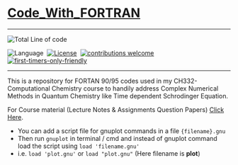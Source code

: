 # [Code_With_FORTRAN](https://github.com/arpitkekri/Code_With_FORTRAN)
---
<img src="https://sloc.xyz/github/arpitkekri/Code_With_FORTRAN" alt="Total Line of code"/>

![Language](https://img.shields.io/badge/language-Python%20%2F%20Java%20%2F%20JS%20%2F%20C++-orange.svg)&nbsp;
[![License](https://img.shields.io/badge/license-MIT-blue.svg)](./LICENSE)&nbsp;
[![contributions welcome](https://img.shields.io/badge/contributions-welcome-brightgreen.svg?style=flat)](https://github.com/dwyl/esta/issues)
[![first-timers-only-friendly](http://img.shields.io/badge/first--timers--only-friendly-blue.svg?style=flat-square)](https://code.publiclab.org#r=all)

---

This is a repository for FORTAN 90/95 codes used in my CH332-Computational Chemistry course to handily address Complex Numerical Methods in Quantum Chemistry like Time dependent Schrodinger Equation.

For Course material (Lecture Notes & Assignments Question Papers) [Click Here](https://drive.google.com/drive/folders/1U3i9hP4iOlJZa-LepSMXxRvaj_bbjZ70?usp=sharing).

- You can add a script file for gnuplot commands in a file `{filename}.gnu` 
- Then run `gnuplot` in terminal / cmd and instead of gnuplot command load the script using `load 'filename.gnu'`
- i.e. `load 'plot.gnu'` or `load "plot.gnu"` (Here filename is **plot**)